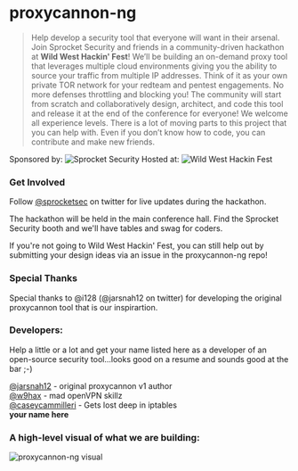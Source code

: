 # proxycannon-ng 

>Help develop a security tool that everyone will want in their arsenal. Join Sprocket Security and friends in a community-driven hackathon at **Wild West Hackin' Fest**! We’ll be building an on-demand proxy tool that leverages multiple cloud environments giving you the ability to source your traffic from multiple IP addresses. Think of it as your own private TOR network for your redteam and pentest engagements. No more defenses throttling and blocking you! The community will start from scratch and collaboratively design, architect, and code this tool and release it at the end of the conference for everyone! We welcome all experience levels. There is a lot of moving parts to this project that you can help with. Even if you don’t know how to code, you can contribute and make new friends.

Sponsored by:
![Sprocket Security](https://github.com/proxycannon/proxycannon-ng/blob/master/docs/images/sprocket.png)
Hosted at:
![Wild West Hackin Fest](https://github.com/proxycannon/proxycannon-ng/blob/master/docs/images/wwhf.png)

### Get Involved
Follow [@sprocketsec](https://www.twitter.com/sprocketsec) on twitter for live updates during the hackathon. 

The hackathon will be held in the main conference hall. Find the Sprocket Security booth and we'll have tables and swag for coders. 

If you're not going to Wild West Hackin' Fest, you can still help out by submitting your design ideas via an issue in the proxycannon-ng repo!

### Special Thanks
Special thanks to @i128 (@jarsnah12 on twitter) for developing the original proxycannon tool that is our inspirartion.

### Developers:  
Help a little or a lot and get your name listed here as a developer of an open-source security tool...looks good on a resume and sounds good at the bar ;-)

[@jarsnah12](https://www.twitter.com/jarsnah12) - original proxycannon v1 author  
[@w9hax](https://www.twitter.com/w9hax) - mad openVPN skillz  
[@caseycammilleri](https://www.twitter.com/caseycammilleri) - Gets lost deep in iptables  
**your name here**

### A high-level visual of what we are building:
![proxycannon-ng visual](https://github.com/proxycannon/proxycannon-ng/blob/master/docs/images/proxycannon-ng-visual.png)  


